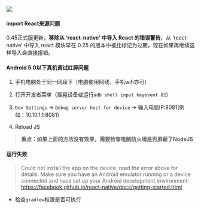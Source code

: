 ![](https://img.shields.io/badge/ReactNative-0.45+-green.svg)

#### import React来源问题

0.45正式版更新，**移除从 ‘react-native’ 中导入 React 的错误警告**，从 ‘react-native’ 中导入 react 模块早在 0.25 的版本中被比标记为过期，现在如果再继续这样导入会直接报错。

#### Android 5.0以下真机调试红屏问题

1. 手机电脑处于同一网段下（电脑使用网线，手机wifi亦可）
2. 打开开发者菜单（摇晃设备或运行`adb shell input keyevent 82`）
3. `Dev Settings` -> `Debug server host for device` -> 输入电脑IP:8081(例如：10.10.1.1:8081)

4. Reload JS

> **重点：如果上面的方法没有效果，需要检查电脑防火墙是否屏蔽了NodeJS** 

#### 运行失败

> Could not install the app on the device, read the error above for details.
> Make sure you have an Android emulator running or a device connected and have
> set up your Android development environment:
> https://facebook.github.io/react-native/docs/getting-started.html

- 检查`gradlew`权限是否可执行